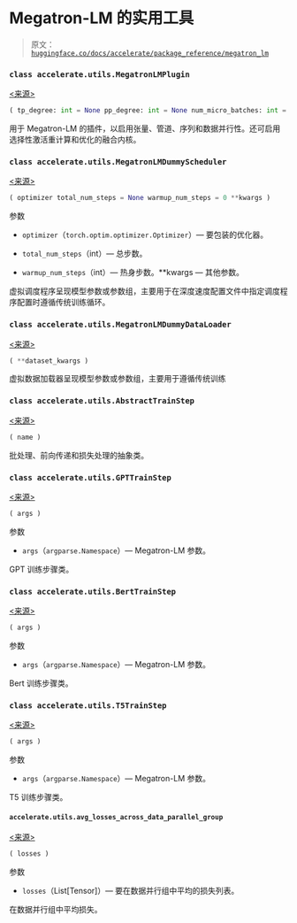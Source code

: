 # Megatron-LM 的实用工具

> 原文：[`huggingface.co/docs/accelerate/package_reference/megatron_lm`](https://huggingface.co/docs/accelerate/package_reference/megatron_lm)

### `class accelerate.utils.MegatronLMPlugin`

[<来源>](https://github.com/huggingface/accelerate/blob/v0.27.2/src/accelerate/utils/dataclasses.py#L1105)

```py
( tp_degree: int = None pp_degree: int = None num_micro_batches: int = None gradient_clipping: float = None sequence_parallelism: bool = None recompute_activations: bool = None use_distributed_optimizer: bool = None pipeline_model_parallel_split_rank: int = None num_layers_per_virtual_pipeline_stage: int = None is_train_batch_min: str = True train_iters: int = None train_samples: int = None weight_decay_incr_style: str = 'constant' start_weight_decay: float = None end_weight_decay: float = None lr_decay_style: str = 'linear' lr_decay_iters: int = None lr_decay_samples: int = None lr_warmup_iters: int = None lr_warmup_samples: int = None lr_warmup_fraction: float = None min_lr: float = 0 consumed_samples: List = None no_wd_decay_cond: Optional = None scale_lr_cond: Optional = None lr_mult: float = 1.0 megatron_dataset_flag: bool = False seq_length: int = None encoder_seq_length: int = None decoder_seq_length: int = None tensorboard_dir: str = None set_all_logging_options: bool = False eval_iters: int = 100 eval_interval: int = 1000 return_logits: bool = False custom_train_step_class: Optional = None custom_train_step_kwargs: Optional = None custom_model_provider_function: Optional = None custom_prepare_model_function: Optional = None other_megatron_args: Optional = None )
```

用于 Megatron-LM 的插件，以启用张量、管道、序列和数据并行性。还可启用选择性激活重计算和优化的融合内核。

### `class accelerate.utils.MegatronLMDummyScheduler`

[<来源>](https://github.com/huggingface/accelerate/blob/v0.27.2/src/accelerate/utils/megatron_lm.py#L414)

```py
( optimizer total_num_steps = None warmup_num_steps = 0 **kwargs )
```

参数

+   `optimizer`（`torch.optim.optimizer.Optimizer`）— 要包装的优化器。

+   `total_num_steps`（int）— 总步数。

+   `warmup_num_steps`（int）— 热身步数。**kwargs — 其他参数。

虚拟调度程序呈现模型参数或参数组，主要用于在深度速度配置文件中指定调度程序配置时遵循传统训练循环。

### `class accelerate.utils.MegatronLMDummyDataLoader`

[<来源>](https://github.com/huggingface/accelerate/blob/v0.27.2/src/accelerate/utils/megatron_lm.py#L144)

```py
( **dataset_kwargs )
```

虚拟数据加载器呈现模型参数或参数组，主要用于遵循传统训练

### `class accelerate.utils.AbstractTrainStep`

[<来源>](https://github.com/huggingface/accelerate/blob/v0.27.2/src/accelerate/utils/megatron_lm.py#L451)

```py
( name )
```

批处理、前向传递和损失处理的抽象类。

### `class accelerate.utils.GPTTrainStep`

[<来源>](https://github.com/huggingface/accelerate/blob/v0.27.2/src/accelerate/utils/megatron_lm.py#L597)

```py
( args )
```

参数

+   `args`（`argparse.Namespace`）— Megatron-LM 参数。

GPT 训练步骤类。

### `class accelerate.utils.BertTrainStep`

[<来源>](https://github.com/huggingface/accelerate/blob/v0.27.2/src/accelerate/utils/megatron_lm.py#L468)

```py
( args )
```

参数

+   `args`（`argparse.Namespace`）— Megatron-LM 参数。

Bert 训练步骤类。

### `class accelerate.utils.T5TrainStep`

[<来源>](https://github.com/huggingface/accelerate/blob/v0.27.2/src/accelerate/utils/megatron_lm.py#L703)

```py
( args )
```

参数

+   `args`（`argparse.Namespace`）— Megatron-LM 参数。

T5 训练步骤类。

#### `accelerate.utils.avg_losses_across_data_parallel_group`

[<来源>](https://github.com/huggingface/accelerate/blob/v0.27.2/src/accelerate/utils/megatron_lm.py#L1406)

```py
( losses )
```

参数

+   `losses`（List[Tensor]）— 要在数据并行组中平均的损失列表。

在数据并行组中平均损失。
